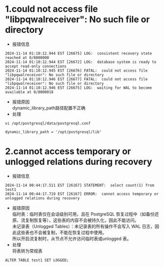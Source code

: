 # 1.could not access file "libpqwalreceiver": No such file or directory
- 报错信息
```
2024-11-14 01:10:12.944 EST [26675] LOG:  consistent recovery state reached at 0/8000000
2024-11-14 01:10:12.944 EST [26672] LOG:  database system is ready to accept read-only connections
2024-11-14 01:10:12.945 EST [26676] FATAL:  could not access file "libpqwalreceiver": No such file or directory
2024-11-14 01:10:12.946 EST [26677] FATAL:  could not access file "libpqwalreceiver": No such file or directory
2024-11-14 01:10:12.946 EST [26675] LOG:  waiting for WAL to become available at 0/8000018
```
- 报错原因   
  dynamic_library_path路径配置不正确
- 处理   
```
vi /opt/postgresql/data/postgresql.conf

dynamic_library_path = '/opt/postgresql/lib'
```


# 2.cannot access temporary or unlogged relations during recovery
- 报错信息
```
2024-11-14 00:44:17.511 EST [26167] STATEMENT:  select count(1) from test1
2024-11-14 00:44:17.719 EST [26167] ERROR:  cannot access temporary or unlogged relations during recovery
```
- 报错原因   
  临时表：临时表仅在会话级别可用，且在 PostgreSQL 恢复过程中（如备份还原、流复制恢复等），这些表的内容不会被持久化，因此不能访问。   
  未记录表（Unlogged Tables）：未记录表的所有操作不会写入 WAL 日志，因此这些表也不会被复制，不能在恢复过程中使用。   
  所以开启流复制时，从节点不允许访问临时表或unlogged 表。   
- 处理   
  将表转为常规表   
```
ALTER TABLE test1 SET LOGGED;
```
